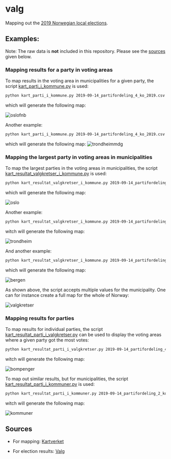 # valg

Mapping out the [2019 Norwegian local elections](https://en.wikipedia.org/wiki/2019_Norwegian_local_elections).

## Examples:

Note: The raw data is **not** included in this repository.
Please see the [sources](#sources) given below.


### Mapping results for a party in voting areas

To map results in the voting area in municipalities for a given party, the
script [kart_parti_i_kommune.py](kart_parti_i_kommune.py) is used:

```bash
python kart_parti_i_kommune.py 2019-09-14_partifordeling_4_ko_2019.csv "Folkeaksjonen Nei til mer bompenger" 0301
```
which will generate the following map:

![oslofnb](/examples/oslofnb.png)

Another example:

```bash
python kart_parti_i_kommune.py 2019-09-14_partifordeling_4_ko_2019.csv "Miljøpartiet De Grønne" 5001
```

which will generate the following map:
![trondheimmdg](/examples/trondheimmdg.png)


### Mapping the largest party in voting areas in municipalities

To map the largest parties in the voting areas in municipalities, the script
[kart_resultat_valgkretser_i_kommune.py](kart_resultat_valgkretser_i_kommune.py) is used:


```bash
python kart_resultat_valgkretser_i_kommune.py 2019-09-14_partifordeling_4_ko_2019.csv 0301
```
which will generate the following map:

![oslo](/examples/oslo.png)


Another example:

```bash
python kart_resultat_valgkretser_i_kommune.py 2019-09-14_partifordeling_4_ko_2019.csv 5001
```

witch will generate the following map:

![trondheim](/examples/trondheim.png)

And another example:

```bash
python kart_resultat_valgkretser_i_kommune.py 2019-09-14_partifordeling_4_ko_2019.csv 4601 4627 4630
```
which will generate the following map:

![bergen](/examples/bergen.png)

As shown above, the script accepts multiple values for the municipality. One can
for instance create a full map for the whole of Norway:

![valgkretser](/examples/map-partier-valgkretser.png)


### Mapping results for parties

To map results for individual parties, the script
[kart_resultat_parti_i_valgkretser.py](kart_resultat_parti_i_valgkretser.py) can be
used to display the voting areas where a given party got the most votes:

```bash
python kart_resultat_parti_i_valgkretser.py 2019-09-14_partifordeling_4_ko_2019.csv "Folkeaksjonen Nei til mer bompenger" "Fremskrittspartiet"
```
witch will generate the following map:

![bompenger](/examples/bom.png)

To map out similar results, but for municipalities, the script
[kart_resultat_parti_i_kommuner.py](kart_resultat_parti_i_kommuner.py) is used:

```bash
python kart_resultat_parti_i_kommuner.py 2019-09-14_partifordeling_2_ko_2019.csv Arbeiderpartiet Høyre Senterpartiet
```
witch will generate the following map:

![kommuner](/examples/map-partier-kommuner.png)

## Sources

- For mapping: [Kartverket](https://kartkatalog.geonorge.no/metadata/kartverket/valgkretser/885225ca-a29f-4b22-95be-f886db66e4bb)

- For election results: [Valg](https://valgresultat.no/eksport-av-valgresultater?type=ko&year=2019)
